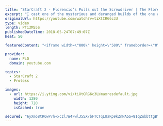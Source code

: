 ```yaml
---
title: "StarCraft 2 - Florencio’s Pulls out the Screwdriver | The Florencio Files #7"
excerpt: "I cast one of the mysterious and deranged builds of the one and only Florencio, the dude that invented the proxy nexus recall rush  -- Watch live at https://www.twitch.tv/x5_pig"
originalUrl: https://youtube.com/watch?v=tiXtCRG6c3U
type: video
length: PT13M55S
publishedDateTime: 2018-05-24T07:49:07Z
heat: 50

featuredContent: "<iframe width=\"800\" height=\"500\" frameborder=\"0\" src=\"https://www.youtube.com/embed/tiXtCRG6c3U\" allow=\"accelerometer; autoplay; encrypted-media; gyroscope; picture-in-picture\" allowfullscreen></iframe>"

provider:
  name: PiG
  domain: youtube.com

topics:
  - StarCraft 2
  - Protoss

images:
  - url: https://i.ytimg.com/vi/tiXtCRG6c3U/maxresdefault.jpg
    width: 1280
    height: 720
    isCached: true

secured: "6yXmo8tROwP7h+xczl7W4FwlJ55X/bFTCTqLUaRp9kZnNA5S+81qZubbttgBtJTifxLPfUu81JnZOszIIjhOWQhKF1dQcmFOu530amRVnS4DQ3Ektd1ZglCbFKInsXN/lvlDzJsZqPiSnTMjT9D0moRNMEoODHiHvKO+PUwl8T3EfOHydgQ7eboX0s8z1UdMcgIL0sr26L2jIYuQr6OWtHIk6A8emoE1CO318t04EdRm8P75nFRCrPDm9pdW0/mpm0exnpL1VC4ujQPCJNxIBHScHZNYvX6syoERne936YsC+Ftf58zOL5VIdYpcLxPYnsYei34OvYG67GgRRL/2srGatoN+JexKyQ8OmX1I0X3SdPOWRxz3atLUf9e+UN2PTazpo9Q8SbXv7eVRGHXa5YNiBA0ZDlTnYvRyMUUGwuM=;ZNb3rQ0BZ/aaIz+Ny/Q8QQ=="
---
```


